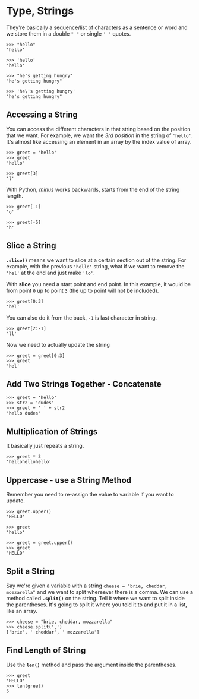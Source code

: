 # Type, Strings

They're basically a sequence/list of characters as a sentence or word and we store them in a double `" "` or single `' '` quotes.

```
>>> "hello"
'hello'

>>> 'hello'
'hello'

>>> "he's getting hungry"
"he's getting hungry"

>>> 'he\'s getting hungry'
"he's getting hungry"
```

## Accessing a String

You can access the different characters in that string based on the position that we want. For example, we want the *3rd position* in the string of `'hello'`. It's almost like accessing an element in an array by the index value of array.

```
>>> greet = 'hello'
>>> greet
'hello'

>>> greet[3]
'l'
```

With Python, *minus* works backwards, starts from the end of the string length.

```
>>> greet[-1]
'o'

>>> greet[-5]
'h'
```

## Slice a String

**`.slice()`** means we want to slice at a certain section out of the string. For example, with the previous `'hello'` string, what if we want to remove the `'hel'` at the end and just make `'lo'`.

With **slice** you need a start point and end point. In this example, it would be from point `0` up to point `3` (the up to point will not be included).

```
>>> greet[0:3]
'hel'
```

You can also do it from the back, `-1` is last character in string.

```
>>> greet[2:-1]
'll'
```

Now we need to actually update the string

```
>>> greet = greet[0:3]
>>> greet
'hel'
```

## Add Two Strings Together - Concatenate

```
>>> greet = 'hello'
>>> str2 = 'dudes'
>>> greet + ' ' + str2
'hello dudes'
```

## Multiplication of Strings

It basically just repeats a string.

```
>>> greet * 3
'hellohellohello'
```

## Uppercase - use a String Method

Remember you need to re-assign the value to variable if you want to update.

```
>>> greet.upper()
'HELLO'

>>> greet
'hello'

>>> greet = greet.upper()
>>> greet
'HELLO'
```

## Split a String

Say we're given a variable with a string `cheese = "brie, cheddar, mozzarella"` and we want to split whereever there is a comma. We can use a method called **`.split()`** on the string. Tell it where we want to split inside the parentheses. It's going to split it where you told it to and put it in a list, like an array.

```
>>> cheese = "brie, cheddar, mozzarella"
>>> cheese.split(',')
['brie', ' cheddar', ' mozzarella']
```

## Find Length of String

Use the **`len()`** method and pass the argument inside the parentheses.

```
>>> greet
'HELLO'
>>> len(greet)
5
```